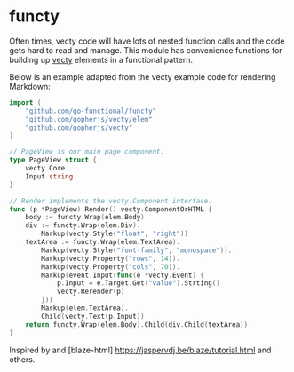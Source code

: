 # functy

Often times, vecty code will have lots of nested function calls and the code gets hard to read and manage. This module has convenience functions for building up [vecty](https://github.com/gopherjs/vecty) elements in a functional pattern.

Below is an example adapted from the vecty example code for rendering Markdown:

```go
import (
    "github.com/go-functional/functy"
    "github.com/gopherjs/vecty/elem"
    "github.com/gopherjs/vecty"
)

// PageView is our main page component.
type PageView struct {
    vecty.Core
    Input string
}

// Render implements the vecty.Component interface.
func (p *PageView) Render() vecty.ComponentOrHTML {
    body := functy.Wrap(elem.Body)
    div := functy.Wrap(elem.Div).
        Markup(vecty.Style("float", "right"))
    textArea := functy.Wrap(elem.TextArea).
        Markup(vecty.Style("font-family", "monospace")).
        Markup(vecty.Property("rows", 14)).
        Markup(vecty.Property("cols", 70)).
        Markup(event.Input(func(e *vecty.Event) {
            p.Input = e.Target.Get("value").Strting()
            vecty.Rerender(p)
        }))
        Markup(elem.TextArea).
        Child(vecty.Text(p.Input))
    return functy.Wrap(elem.Body).Child(div.Child(textArea))
}
```

Inspired by and [blaze-html] https://jaspervdj.be/blaze/tutorial.html and others.
